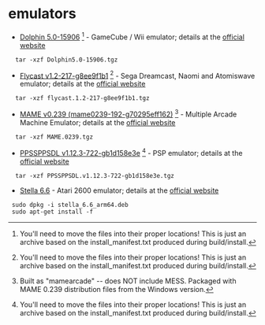 # emulators
* [Dolphin 5.0-15906](https://github.com/dolphin-emu/dolphin) [^1] - GameCube / Wii emulator; details at the [official website](https://dolphin-emu.org/) 
```
  tar -xzf Dolphin5.0-15906.tgz
```
* [Flycast v1.2-217-g8ee9f1b1](https://github.com/flyinghead/flycast) [^1] - Sega Dreamcast, Naomi and Atomiswave emulator; details at the [official website](https://github.com/TheArcadeStriker/flycast-wiki/wiki) 
```
  tar -xzf flycast.1.2-217-g8ee9f1b1.tgz
```
* [MAME v0.239 (mame0239-192-g70295eff162)](https://github.com/mamedev/mame) [^2] - Multiple Arcade Machine Emulator; details at the [official website](https://github.com/TheArcadeStriker/flycast-wiki/wiki) 
```
  tar -xzf MAME.0239.tgz
```
* [PPSSPPSDL v1.12.3-722-gb1d158e3e](https://github.com/hrydgard/ppsspp) [^1] - PSP emulator; details at the [official website](https://www.mamedev.org/) 
```
  tar -xzf PPSSPPSDL.v1.12.3-722-gb1d158e3e.tgz
```
* [Stella 6.6](https://github.com/stella-emu/stella) - Atari 2600 emulator; details at the [official website](https://stella-emu.github.io/)
```
 sudo dpkg -i stella_6.6_arm64.deb
 sudo apt-get install -f
```
[^1]: You'll need to move the files into their proper locations! This is just an archive based on the install_manifest.txt produced during build/install.
[^2]: Built as "mamearcade" -- does NOT include MESS. Packaged with MAME 0.239 distribution files from the Windows version.
